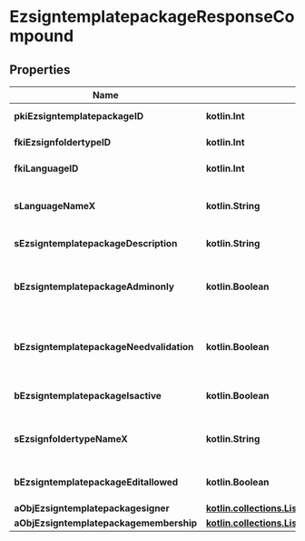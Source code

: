
# EzsigntemplatepackageResponseCompound

## Properties
Name | Type | Description | Notes
------------ | ------------- | ------------- | -------------
**pkiEzsigntemplatepackageID** | **kotlin.Int** | The unique ID of the Ezsigntemplatepackage | 
**fkiEzsignfoldertypeID** | **kotlin.Int** | The unique ID of the Ezsignfoldertype. | 
**fkiLanguageID** | **kotlin.Int** | The unique ID of the Language.  Valid values:  |Value|Description| |-|-| |1|French| |2|English| | 
**sLanguageNameX** | **kotlin.String** | The Name of the Language in the language of the requester | 
**sEzsigntemplatepackageDescription** | **kotlin.String** | The description of the Ezsigntemplatepackage | 
**bEzsigntemplatepackageAdminonly** | **kotlin.Boolean** | Whether the Ezsigntemplatepackage can be accessed by admin users only (eUserType&#x3D;Normal) | 
**bEzsigntemplatepackageNeedvalidation** | **kotlin.Boolean** | Whether the Ezsignbulksend was automatically modified and needs a manual validation | 
**bEzsigntemplatepackageIsactive** | **kotlin.Boolean** | Whether the Ezsigntemplatepackage is active or not | 
**sEzsignfoldertypeNameX** | **kotlin.String** | The name of the Ezsignfoldertype in the language of the requester | 
**bEzsigntemplatepackageEditallowed** | **kotlin.Boolean** | Whether the Ezsigntemplatepackage if allowed to edit or not | 
**aObjEzsigntemplatepackagesigner** | [**kotlin.collections.List&lt;EzsigntemplatepackagesignerResponseCompound&gt;**](EzsigntemplatepackagesignerResponseCompound.md) |  | 
**aObjEzsigntemplatepackagemembership** | [**kotlin.collections.List&lt;EzsigntemplatepackagemembershipResponseCompound&gt;**](EzsigntemplatepackagemembershipResponseCompound.md) |  | 



